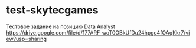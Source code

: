 # test-skytecgames
Тестовое задание на позицию Data Analyst
https://drive.google.com/file/d/177ARF_woT0OBkUfDu24hpgc4fOAqKkr7/view?usp=sharing

